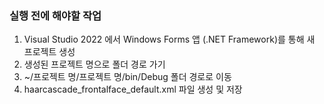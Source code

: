 ### 실행 전에 해야할 작업  
1. Visual Studio 2022 에서 Windows Forms 앱 (.NET Framework)를 통해 새 프로젝트 생성
2. 생성된 프로젝트 명으로 폴더 경로 가기
3. ~/프로젝트 명/프로젝트 명/bin/Debug 폴더 경로로 이동
4. haarcascade_frontalface_default.xml 파일 생성 및 저장
